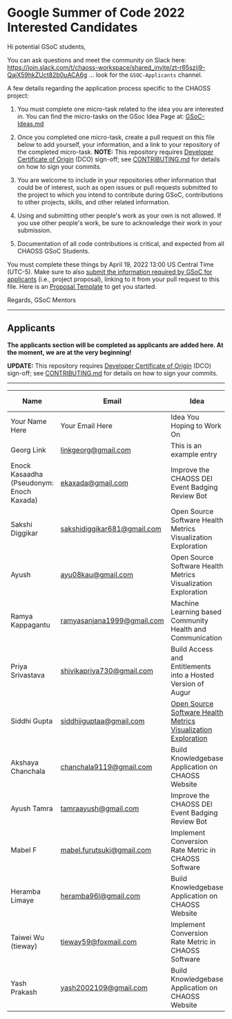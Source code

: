 # Google Summer of Code 2022 Interested Candidates

Hi potential GSoC students,

You can ask questions and meet the community on Slack here: https://join.slack.com/t/chaoss-workspace/shared_invite/zt-r65szij9-QajX59hkZUct82b0uACA6g ... look for the `GSOC-Applicants` channel.

A few details regarding the application process specific to the CHAOSS project:

1) You must complete one micro-task related to the idea you are interested in. You can find the micro-tasks on the GSoc Idea Page at: [GSoC-Ideas.md](./GSoC-Ideas.md)

2) Once you completed one micro-task, create a pull request on this file below to add yourself, your information, and a link to your repository of the completed micro-task. **NOTE:** This repository requires [Developer Certificate of Origin](https://developercertificate.org/) (DCO) sign-off; see [CONTRIBUTING.md](https://github.com/chaoss/governance/blob/master/CONTRIBUTING.md#code-or-document-change-contributions-github-interface) for details on how to sign your commits.

3) You are welcome to include in your repositories other information that could be of interest, such as open issues or pull requests submitted to the project to which you intend to contribute during GSoC, contributions to other projects, skills, and other related information.

4) Using and submitting other people's work as your own is not allowed. If you use other people's work, be sure to acknowledge their work in your submission.

5) Documentation of all code contributions is critical, and expected from all CHAOSS GSoC Students.

You must complete these things by April 19, 2022 13:00 US Central Time (UTC-5). Make sure to also [submit the information required by GSoC for applicants](https://summerofcode.withgoogle.com/) (i.e., project proposal), linking to it from your pull request to this file. Here is an [Proposal Template](https://docs.google.com/document/d/1YZez6_hgp2dBybEsMZoQ-ONB9IawK4_OPISLHe9Tjew/edit) to get you started.

Regards,
GSoC Mentors

---

## Applicants

**The applicants section will be completed as applicants are added here. At the moment, we are at the very beginning!**


**UPDATE:** This repository requires [Developer Certificate of Origin](https://developercertificate.org/) (DCO) sign-off; see [CONTRIBUTING.md](https://github.com/chaoss/governance/blob/master/CONTRIBUTING.md#code-or-document-change-contributions-github-interface) for details on how to sign your commits. 

------

| Name | Email | Idea | Micro-Task Repository | Project Proposal | Submitted on GSOC | 
| --- | --- | --- | --- | --- | --- |
| Your Name Here | Your Email Here |  Idea You Hoping to Work On | Link to your Mico-task Repo | Link to Your Proposal | YES/NO |
| Georg Link | linkgeorg@gmail.com | This is an example entry | [Micro-task](https://github.com/chaoss/governance/blob/master/GSoC-Ideas.md) | [Proposal Template](https://docs.google.com/document/d/1YZez6_hgp2dBybEsMZoQ-ONB9IawK4_OPISLHe9Tjew/edit) | NO |
| Enock Kasaadha (Pseudonym: Enoch Kaxada) | ekaxada@gmail.com | Improve the CHAOSS DEI Event Badging Review Bot | [Micro-task](https://docs.google.com/document/d/1-aZJEzo_Clrx8EvYzI5SYYrlzTCH-yvBUQm6kUKWuFU/edit?usp=sharing) | [Proposal](https://docs.google.com/document/d/1QBo6PtokScEPnWaqaildl0N8rIVt0zMSRpaAuj8xXLU/edit?usp=sharing) | YES |
| Sakshi Diggikar | sakshidiggikar681@gmail.com | Open Source Software Health Metrics Visualization Exploration | [Microtasks Repository](https://github.com/thesakshidiggikar/chaoss-micro-task) | [Project Proposal](https://docs.google.com/document/d/1_mq8QDlm47g3dKjwOyiQ663Qak-ovayXE-Tfpsrg950/edit?usp=sharing) | |
| Ayush | ayu08kau@gmail.com | Open Source Software Health Metrics Visualization Exploration | https://github.com/ayush-8/chaoss-gsoc-application | 
| Ramya Kappagantu | ramyasanjana1999@gmail.com | Machine Learning based Community Health and Communication | [Micro-task](https://github.com/RamyaKappagantu/chaoss-augur-gsoc-22) | [Project Proposal](https://docs.google.com/document/d/1_94Ql_FBQER9by-8saUj74YxUs_TDVP9I6SvC5trU-U/edit?usp=sharing)| YES |
| Priya Srivastava | shivikapriya730@gmail.com | Build Access and Entitlements into a Hosted Version of Augur | [Microtasks Repository](https://github.com/Priya730/chaoss-micro-task) | [Project Proposal](https://docs.google.com/document/d/1MBMGKSxY4AOdgcWPlWSruDrVfSyAY7fP_kOiWx0c1fQ/edit?usp=sharing) | YES |
| Siddhi Gupta | siddhiiguptaa@gmail.com | [Open Source Software Health Metrics Visualization Exploration](https://github.com/chaoss/augur-community-reports/issues/34) | [Microtask Repository](https://github.com/siddhiiguptaa/CHAOSS-microtask) | [Project Proposal](https://docs.google.com/document/d/1C7nWJt4AKsE1ePIWsOYEzbAGwA8GchtxRfHfF0L4TOE/edit?usp=sharing) |   | 
| Akshaya Chanchala | chanchala9119@gmail.com | Build Knowledgebase Application on CHAOSS Website | [Micro-task](https://github.com/Akshaya101/gsoc-2022-KB) | [Project Proposal](https://drive.google.com/file/d/17tZbpI3uXYyB668diy128i8tBlXjVboU/view) | NO |
| Ayush Tamra | tamraayush@gmail.com | Improve the CHAOSS DEI Event Badging Review Bot | [Micro-task](https://docs.google.com/document/d/1EGBfgwb7iJHlGnrq6l0-dQrpHW92gxArkP6BxG4W-qE/edit?usp=sharing) | [Proposal](https://docs.google.com/document/d/1R0UKhAKr1OUzFsjvZmy2O1sreYv8KyMt5y_i-2w2tqk/edit?usp=sharing) | YES |
| Mabel F | mabel.furutsuki@gmail.com | Implement Conversion Rate Metric in CHAOSS Software | [Micro-task](https://github.com/mabelbot/chaoss-cr-microtasks) | [Project Proposal](https://docs.google.com/document/d/1PhX8grjoh6XFrwl7KgnnR1OkyNZg9QoKYEoMvKiTxDo/edit?usp=sharing) | YES
| Heramba Limaye                           | heramba96l@gmail.com        | Build Knowledgebase Application on CHAOSS Website                                                                            | [Micro-task](https://github.com/HerambLimaye/chaoss_microTask)                                                 | [Proposal](https://docs.google.com/document/d/1h_m979VCfpI6h9I65g5at9raE_wnD_J3wWllm0Q4-Xg/edit?usp=sharing)         | YES               |
| Taiwei Wu (tieway) | tieway59@foxmail.com | Implement Conversion Rate Metric in CHAOSS Software | [Micro-task](https://docs.google.com/document/d/177gdubVEPlMq6DnZr4nVMIWUW74soG74kc_PaT4TqRM/edit?usp=sharing) | [Project Proposal](https://docs.google.com/document/d/177gdubVEPlMq6DnZr4nVMIWUW74soG74kc_PaT4TqRM/edit?usp=sharing) | YES |
| Yash Prakash | yash2002109@gmail.com | Build Knowledgebase Application on CHAOSS Website | [Microtasks Repository](https://github.com/yash2002109/gsoc_22-microtasks) | [Project Proposal](https://docs.google.com/document/d/1mHFf6f0AOzmGW0w6azUEuiFPkRusFn3DpX5CBjWJXys/edit?usp=sharing) | YES |
